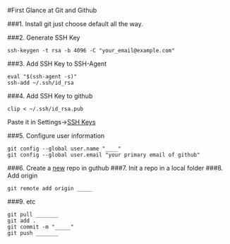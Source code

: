 #First Glance at Git and Github

###1. Install git
		just choose default all the way.
		
###2. Generate SSH Key
```
ssh-keygen -t rsa -b 4096 -C "your_email@example.com"
```

###3. Add SSH Key to SSH-Agent
```
eval "$(ssh-agent -s)"
ssh-add ~/.ssh/id_rsa
```

###4. Add SSH Key to github
```
clip < ~/.ssh/id_rsa.pub
```
Paste it in Settings->[SSH Keys](https://github.com/settings/ssh)

###5. Configure user information
```
git config --global user.name "____"
git config --global user.email "your primary email of github"
```

###6. Create a [new](https://github.com/new) repo in guthub
###7. Init a repo in a local folder
###8. Add origin
```
git remote add origin _____
```
###9. etc
```
git pull _______
git add .
git commit -m "_____"
git push _______
```

